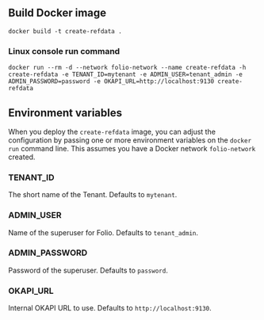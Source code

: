 ## Build Docker image

`docker build -t create-refdata .`

### Linux console run command

`docker run --rm -d --network folio-network --name create-refdata -h create-refdata -e TENANT_ID=mytenant -e ADMIN_USER=tenant_admin -e ADMIN_PASSWORD=password -e OKAPI_URL=http://localhost:9130 create-refdata`

## Environment variables

When you deploy the `create-refdata` image, you can adjust the configuration by passing one or more environment variables on the `docker run` command line. This assumes you have a Docker network `folio-network` created.

### TENANT_ID

The short name of the Tenant. Defaults to `mytenant`.

### ADMIN_USER

Name of the superuser for Folio. Defaults to `tenant_admin`.

### ADMIN_PASSWORD

Password of the superuser. Defaults to `password`.

### OKAPI_URL

Internal OKAPI URL to use. Defaults to `http://localhost:9130`.
